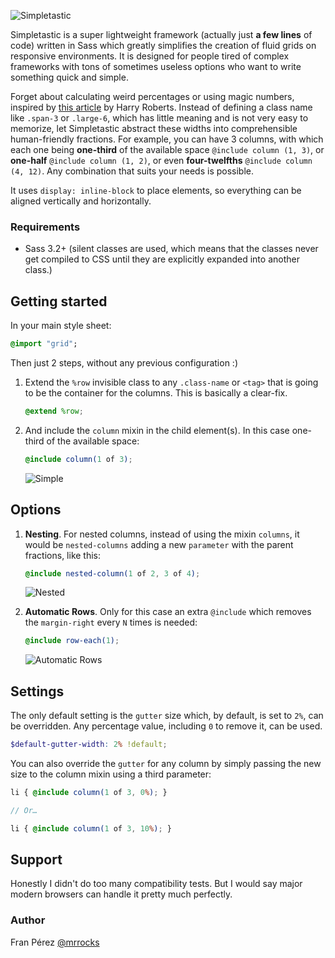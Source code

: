 ![Simpletastic](http://i.imgur.com/gHeZUdr.png)

Simpletastic is a super lightweight framework (actually just **a few lines** of code) written in Sass which greatly simplifies the creation of fluid grids on responsive environments. It is designed for people tired of complex frameworks with tons of sometimes useless options who want to write something quick and simple.

Forget about calculating weird percentages or using magic numbers, inspired by [this article](http://csswizardry.com/2013/02/responsive-grid-systems-a-solution/) by Harry Roberts. Instead of defining a class name like `.span-3` or `.large-6`, which has little meaning and is not very easy to memorize, let Simpletastic abstract these widths into comprehensible human-friendly fractions. For example, you can have 3 columns, with which each one being **one-third** of the available space `@include column (1, 3)`, or **one-half** `@include column (1, 2)`, or even **four-twelfths** `@include column (4, 12)`. Any combination that suits your needs is possible.

It uses `display: inline-block` to place elements, so everything can be aligned vertically and horizontally.

### Requirements

- Sass 3.2+ (silent classes are used, which means that the classes never get compiled to CSS until they are explicitly expanded into another class.)

## Getting started

In your main style sheet:

```sass
@import "grid";
```

Then just 2 steps, without any previous configuration :)

1. Extend the `%row` invisible class to any `.class-name` or `<tag>` that is going to be the container for the columns. This is basically a clear-fix.

    ```scss
    @extend %row;
    ```
2. And include the `column` mixin in the child element(s). In this case one-third of the available space:

    ```scss
    @include column(1 of 3);
    ```

    ![Simple](http://i.imgur.com/ClDn51U.png)

## Options

1. **Nesting**. For nested columns, instead of using the mixin `columns`, it would be `nested-columns` adding a new `parameter` with the parent fractions, like this:

    ```scss
    @include nested-column(1 of 2, 3 of 4);
    ```

    ![Nested](http://i.imgur.com/QZRKQso.png)

2. **Automatic Rows**. Only for this case an extra `@include` which removes the `margin-right` every `N` times is needed:

    ```scss
    @include row-each(1);
    ```

    ![Automatic Rows](http://i.imgur.com/SnJFuq2.png)

## Settings

The only default setting is the `gutter` size which, by default, is set to `2%`, can be overridden. Any percentage value, including `0` to remove it, can be used.

```scss
$default-gutter-width: 2% !default;
```

You can also override the `gutter` for any column by simply passing the new size to the column mixin using a third parameter:

```scss
li { @include column(1 of 3, 0%); }

// Or…

li { @include column(1 of 3, 10%); }
```

## Support

Honestly I didn't do too many compatibility tests. But I would say major modern browsers can handle it pretty much perfectly.

### Author

Fran Pérez [@mrrocks](http://twitter.com/mrrocks)